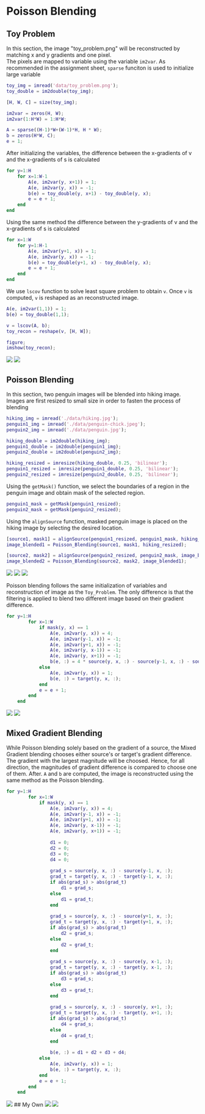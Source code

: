 # Poisson Blending

## Toy Problem

In this section, the image "toy_problem.png" will be reconstructed by matching x and y gradients and one pixel.  
The pixels are mapped to variable using the variable `im2var`.
As recommended in the assignment sheet, `sparse` funciton is used to initialize large variable 

```matlab
toy_img = imread('data/toy_problem.png');
toy_double = im2double(toy_img);

[H, W, C] = size(toy_img);

im2var = zeros(H, W);
im2var(1:H*W) = 1:H*W;

A = sparse((H-1)*W+(W-1)*H, H * W);
b = zeros(H*W, C);
e = 1;
```

After initializing the variables, the difference between the x-gradients of v and the x-gradients of s is calculated
```matlab
for y=1:H
    for x=1:W-1
        A(e, im2var(y, x+1)) = 1;
        A(e, im2var(y, x)) = -1;
        b(e) = toy_double(y, x+1) - toy_double(y, x);
        e = e + 1;
    end
end
```

Using the same method the difference between the y-gradients of v and the x-gradients of s is calculated
```matlab
for x=1:W
    for y=1:H-1
        A(e, im2var(y+1, x)) = 1;
        A(e, im2var(y, x)) = -1;
        b(e) = toy_double(y+1, x) - toy_double(y, x);
        e = e + 1;
    end
end
```

We use `lscov` function to solve least square problem to obtain `v`. 
Once `v` is computed, `v` is reshaped as an reconstructed image.
```matlab
A(e, im2var(1,1)) = 1;
b(e) = toy_double(1,1);

v = lscov(A, b);
toy_recon = reshape(v, [H, W]);

figure;
imshow(toy_recon);
```
<img src='./data/toy_problem.png'>
<img src='./images/toy.png'>

## Poisson Blending

In this section, two penguin images will be blended into hiking image. 
Images are first resized to small size in order to fasten the process of blending

```matlab
hiking_img = imread('./data/hiking.jpg');
penguin1_img = imread('./data/penguin-chick.jpeg');
penguin2_img = imread('./data/penguin.jpg');

hiking_double = im2double(hiking_img);
penguin1_double = im2double(penguin1_img);
penguin2_double = im2double(penguin2_img);

hiking_resized = imresize(hiking_double, 0.25, 'bilinear');
penguin1_resized = imresize(penguin1_double, 0.25, 'bilinear');
penguin2_resized = imresize(penguin2_double, 0.25, 'bilinear');
```

Using the `getMask()` function, we select the boundaries of a region in the penguin image and obtain mask of the selected region.
```matlab
penguin1_mask = getMask(penguin1_resized);
penguin2_mask = getMask(penguin2_resized);
```

Using the `alignSource` function, masked penguin image is placed on the hiking image by selecting the desired location. 
```matlab
[source1, mask1] = alignSource(penguin1_resized, penguin1_mask, hiking_resized);
image_blended1 = Poisson_Blending(source1, mask1, hiking_resized);

[source2, mask2] = alignSource(penguin2_resized, penguin2_mask, image_blended1);
image_blended2 = Poisson_Blending(source2, mask2, image_blended1);
```
<img src='./images/mask.png'>
<img src='./images/aligned_images.png'>
<img src='./images/naive_blending.png'>


Poisson blending follows the same initialization of variables and reconstruction of image as the `Toy_Problem`. The only difference is that the filtering is applied to blend two different image based on their gradient difference. 
```matlab
for y=1:H
        for x=1:W
            if mask(y, x) == 1
                A(e, im2var(y, x)) = 4;
                A(e, im2var(y-1, x)) = -1;
                A(e, im2var(y+1, x)) = -1;
                A(e, im2var(y, x-1)) = -1;
                A(e, im2var(y, x+1)) = -1;
                b(e, :) = 4 * source(y, x, :) - source(y-1, x, :) - source(y+1, x, :) - source(y, x-1, :) - source(y, x+1, :);
            else
                A(e, im2var(y, x)) = 1;
                b(e, :) = target(y, x, :);
            end
            e = e + 1;
        end
    end
```
<img src='./images/poisson_blending1.png'>
<img src='./images/poisson_blending2.png'>

## Mixed Gradient Blending

While Poisson blending solely based on the gradient of a source, the Mixed Gradient blending chooses either source's or target's gradient difference. The gradient with the largest magnitude will be choosed. Hence, for all direction, the magnitudes of gradient difference is compared to choose one of them. After. `A` and `b` are computed, the image is reconstructed using the same method as the Poisson blending. 
```matlab
for y=1:H
        for x=1:W
            if mask(y, x) == 1
                A(e, im2var(y, x)) = 4;
                A(e, im2var(y-1, x)) = -1;
                A(e, im2var(y+1, x)) = -1;
                A(e, im2var(y, x-1)) = -1;
                A(e, im2var(y, x+1)) = -1;
                
                d1 = 0;
                d2 = 0;
                d3 = 0;
                d4 = 0;
                
                grad_s = source(y, x, :) - source(y-1, x, :);
                grad_t = target(y, x, :) - target(y-1, x, :);
                if abs(grad_s) > abs(grad_t)
                    d1 = grad_s;
                else
                    d1 = grad_t;
                end
                
                grad_s = source(y, x, :) - source(y+1, x, :);
                grad_t = target(y, x, :) - target(y+1, x, :);
                if abs(grad_s) > abs(grad_t)
                    d2 = grad_s;
                else
                    d2 = grad_t;
                end
                
                grad_s = source(y, x, :) - source(y, x-1, :);
                grad_t = target(y, x, :) - target(y, x-1, :);
                if abs(grad_s) > abs(grad_t)
                    d3 = grad_s;
                else
                    d3 = grad_t;
                end
                
                grad_s = source(y, x, :) - source(y, x+1, :);
                grad_t = target(y, x, :) - target(y, x+1, :);
                if abs(grad_s) > abs(grad_t)
                    d4 = grad_s;
                else
                    d4 = grad_t;
                end
                
                b(e, :) = d1 + d2 + d3 + d4;
            else
                A(e, im2var(y, x)) = 1;
                b(e, :) = target(y, x, :);
            end
            e = e + 1;
        end
    end
```
<img src='./images/mixed_gradient.png'>
## My Own

<img src='./images/poisson_shark.png'>
<img src='./images/mixed_shark.png'>
